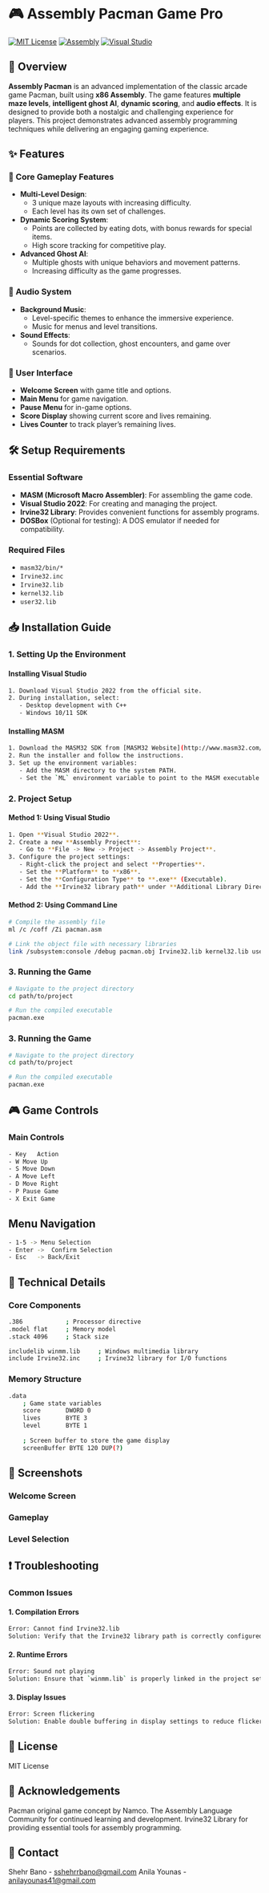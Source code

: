 # 🎮 Assembly Pacman Game Pro
[![MIT License](https://img.shields.io/badge/License-MIT-green.svg)](https://choosealicense.com/licenses/mit/)
[![Assembly](https://img.shields.io/badge/Assembly-x86-blue.svg)](https://docs.microsoft.com/en-us/cpp/assembler/masm/microsoft-macro-assembler-reference)
[![Visual Studio](https://img.shields.io/badge/Visual_Studio-2022-purple.svg)](https://visualstudio.microsoft.com/)

## 🌟 Overview
**Assembly Pacman** is an advanced implementation of the classic arcade game Pacman, built using **x86 Assembly**. The game features **multiple maze levels**, **intelligent ghost AI**, **dynamic scoring**, and **audio effects**. It is designed to provide both a nostalgic and challenging experience for players. This project demonstrates advanced assembly programming techniques while delivering an engaging gaming experience.

## ✨ Features

### 🎯 Core Gameplay Features
- **Multi-Level Design**:
  - 3 unique maze layouts with increasing difficulty.
  - Each level has its own set of challenges.
- **Dynamic Scoring System**:
  - Points are collected by eating dots, with bonus rewards for special items.
  - High score tracking for competitive play.
- **Advanced Ghost AI**:
  - Multiple ghosts with unique behaviors and movement patterns.
  - Increasing difficulty as the game progresses.

### 🎵 Audio System
- **Background Music**:
  - Level-specific themes to enhance the immersive experience.
  - Music for menus and level transitions.
- **Sound Effects**:
  - Sounds for dot collection, ghost encounters, and game over scenarios.

### 🎨 User Interface
- **Welcome Screen** with game title and options.
- **Main Menu** for game navigation.
- **Pause Menu** for in-game options.
- **Score Display** showing current score and lives remaining.
- **Lives Counter** to track player’s remaining lives.

## 🛠️ Setup Requirements

### Essential Software
- **MASM (Microsoft Macro Assembler)**: For assembling the game code.
- **Visual Studio 2022**: For creating and managing the project.
- **Irvine32 Library**: Provides convenient functions for assembly programs.
- **DOSBox** (Optional for testing): A DOS emulator if needed for compatibility.

### Required Files
- `masm32/bin/*`
- `Irvine32.inc`
- `Irvine32.lib`
- `kernel32.lib`
- `user32.lib`


## 📥 Installation Guide

### 1. Setting Up the Environment

#### Installing Visual Studio
```bash
1. Download Visual Studio 2022 from the official site.
2. During installation, select:
   - Desktop development with C++
   - Windows 10/11 SDK
```

#### Installing MASM
```bash
1. Download the MASM32 SDK from [MASM32 Website](http://www.masm32.com/).
2. Run the installer and follow the instructions.
3. Set up the environment variables:
   - Add the MASM directory to the system PATH.
   - Set the `ML` environment variable to point to the MASM executable.
```

### 2. Project Setup

#### Method 1: Using Visual Studio
```bash
1. Open **Visual Studio 2022**.
2. Create a new **Assembly Project**:
   - Go to **File -> New -> Project -> Assembly Project**.
3. Configure the project settings:
   - Right-click the project and select **Properties**.
   - Set the **Platform** to **x86**.
   - Set the **Configuration Type** to **.exe** (Executable).
   - Add the **Irvine32 library path** under **Additional Library Directories**.
```

#### Method 2: Using Command Line
```bash
# Compile the assembly file
ml /c /coff /Zi pacman.asm

# Link the object file with necessary libraries
link /subsystem:console /debug pacman.obj Irvine32.lib kernel32.lib user32.lib /ENTRY:main
```

### 3. Running the Game
```bash
# Navigate to the project directory
cd path/to/project

# Run the compiled executable
pacman.exe
```
### 3. Running the Game
```bash
# Navigate to the project directory
cd path/to/project

# Run the compiled executable
pacman.exe
```

## 🎮 Game Controls
### Main Controls
```bash
- Key	Action
- W	Move Up
- S	Move Down
- A	Move Left
- D	Move Right
- P	Pause Game
- X	Exit Game
```

## Menu Navigation
```bash
- 1-5 -> Menu Selection
- Enter ->	Confirm Selection
- Esc	-> Back/Exit
```

## 🔧 Technical Details
### Core Components
```bash
.386            ; Processor directive
.model flat     ; Memory model
.stack 4096     ; Stack size

includelib winmm.lib     ; Windows multimedia library
include Irvine32.inc     ; Irvine32 library for I/O functions
```

### Memory Structure
```bash
.data
    ; Game state variables
    score       DWORD 0
    lives       BYTE 3
    level       BYTE 1
    
    ; Screen buffer to store the game display
    screenBuffer BYTE 120 DUP(?)
```

## 🎥 Screenshots
### Welcome Screen


### Gameplay


### Level Selection


## ❗ Troubleshooting
### Common Issues
#### 1. Compilation Errors
```bash
Error: Cannot find Irvine32.lib
Solution: Verify that the Irvine32 library path is correctly configured in project settings.
```

#### 2. Runtime Errors
```bash
Error: Sound not playing
Solution: Ensure that `winmm.lib` is properly linked in the project settings.
```

#### 3. Display Issues
```bash
Error: Screen flickering
Solution: Enable double buffering in display settings to reduce flickering.
```

## 📝 License
MIT License

## 🙏 Acknowledgements
Pacman original game concept by Namco.
The Assembly Language Community for continued learning and development.
Irvine32 Library for providing essential tools for assembly programming.
## 📧 Contact
Shehr Bano - sshehrrbano@gmail.com
Anila Younas - anilayounas41@gmail.com

